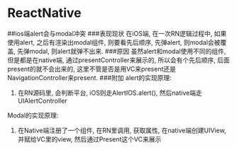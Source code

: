 # ReactNative

##ios端alert会与modal冲突
###表现现状
在iOS端, 在一次RN逻辑过程中, 如果使用alert, 之后有渲染出modal组件, 则要看先后顺序, 先弹alert, 则modal会被覆盖, 先弹modal, 则alert就弹不出来.
###原因
虽然alert和modal使用不同的组件, 但是都是在native端, 通过presentController来展示的, 所以会有个先后顺序, 后面present的就不会出来的, 这里不管是否是用VC来present还是NavigationController来present.
###附加
alert的实现原理:
1. 在RN源码里, 会判断平台, iOS则走AlertIOS.alert(), 然后native端走UIAlertController

Modal的实现原理:
1. 在Native端注册了一个组件, 在RN里调用, 获取属性, 在native端创建UIView, 并赋给VC里的view, 然后通过Present这个VC来展示

